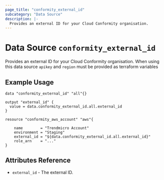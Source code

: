 ```yaml
---
page_title: "conformity_external_id"
subcategory: "Data Source"
description: |-
  Provides an external ID for your Cloud Conformity organisation.
---
```


# Data Source `conformity_external_id`

Provides an external ID for your Cloud Conformity organisation. When using this data source `apikey` and `region` must be provided as terraform variables

## Example Usage
```hcl
data "conformity_external_id" "all"{}

output "external_id" {
  value = data.conformity_external_id.all.external_id
}

resource "conformity_aws_account" "aws"{

    name        = "Trendmicro Account"
    environment = "Staging"
    external_id = "${data.conformity_external_id.all.external_id}"
    role_arn    = "..."
}
```

## Attributes Reference

 - `external_id` - The external ID.
